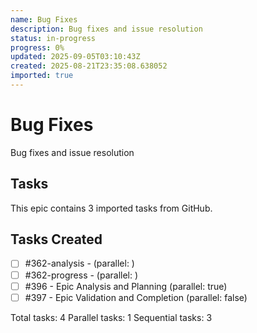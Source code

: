 ```yaml
---
name: Bug Fixes
description: Bug fixes and issue resolution
status: in-progress
progress: 0%
updated: 2025-09-05T03:10:43Z
created: 2025-08-21T23:35:08.638052
imported: true
---
```


# Bug Fixes

Bug fixes and issue resolution

## Tasks

This epic contains 3 imported tasks from GitHub.

## Tasks Created
- [ ] #362-analysis -  (parallel: )
- [ ] #362-progress -  (parallel: )
- [ ] #396 - Epic Analysis and Planning (parallel: true)
- [ ] #397 - Epic Validation and Completion (parallel: false)

Total tasks: 4
Parallel tasks: 1
Sequential tasks: 3

